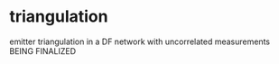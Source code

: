 # triangulation
emitter triangulation in a DF network with uncorrelated measurements
BEING FINALIZED
